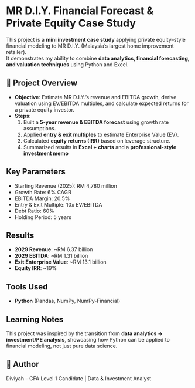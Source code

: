 
# MR D.I.Y. Financial Forecast & Private Equity Case Study

This project is a **mini investment case study** applying private equity–style financial modeling to MR D.I.Y. (Malaysia’s largest home improvement retailer).  
It demonstrates my ability to combine **data analytics, financial forecasting, and valuation techniques** using Python and Excel.  

## 🔹 Project Overview
- **Objective**: Estimate MR D.I.Y.’s revenue and EBITDA growth, derive valuation using EV/EBITDA multiples, and calculate expected returns for a private equity investor.  
- **Steps**:
  1. Built a **5-year revenue & EBITDA forecast** using growth rate assumptions.  
  2. Applied **entry & exit multiples** to estimate Enterprise Value (EV).  
  3. Calculated **equity returns (IRR)** based on leverage structure.  
  4. Summarized results in **Excel + charts** and a **professional-style investment memo**

## Key Parameters
- Starting Revenue (2025): RM 4,780 million  
- Growth Rate: 6% CAGR  
- EBITDA Margin: 20.5%  
- Entry & Exit Multiple: 10x EV/EBITDA  
- Debt Ratio: 60%  
- Holding Period: 5 years  

## Results
- **2029 Revenue**: ~RM 6.37 billion  
- **2029 EBITDA**: ~RM 1.31 billion  
- **Exit Enterprise Value**: ~RM 13.1 billion  
- **Equity IRR**: ~19%  

##  Tools Used
- **Python** (Pandas, NumPy, NumPy-Financial)
  
##  Learning Notes
This project was inspired by the transition from **data analytics → investment/PE analysis**, showcasing how Python can be applied to financial modeling, not just pure data science.  

## 👤 Author
Diviyah – CFA Level 1 Candidate | Data & Investment Analyst  
